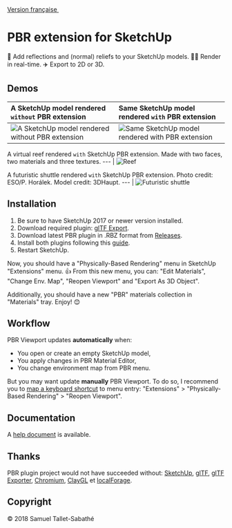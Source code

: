 <a href="https://github.com/SamuelTS/SketchUp-PBR-Plugin/blob/master/docs/LISEZMOI.md">Version française <img height="16" width="16" src="https://emojipedia-us.s3.amazonaws.com/thumbs/60/google/119/flag-for-france_1f1eb-1f1f7.png"></a>

PBR extension for SketchUp
==========================

💅 Add reflections and (normal) reliefs to your SketchUp models. 🏃‍♀️ Render in real-time. ✈️ Export to 2D or 3D.

Demos
-----

A SketchUp model rendered `without` PBR extension | Same SketchUp model rendered `with` PBR extension
:--- | :---
![A SketchUp model rendered without PBR extension](https://github.com/SamuelTS/SketchUp-PBR-Plugin/raw/master/docs/demos/a-sketchup-model-rendered-without-pbr-extension.png) | ![Same SketchUp model rendered with PBR extension](https://github.com/SamuelTS/SketchUp-PBR-Plugin/raw/master/docs/demos/same-sketchup-model-rendered-with-pbr-extension.png)

A virtual reef rendered `with` SketchUp PBR extension. Made with two faces, two materials and three textures.
--- |
![Reef](https://github.com/SamuelTS/SketchUp-PBR-Plugin/raw/master/docs/demos/a-virtual-reef-rendered-with-sketchup-pbr-extension.jpg)

A futuristic shuttle rendered `with` SketchUp PBR extension. Photo credit: ESO/P. Horálek. Model credit: 3DHaupt.
--- |
![Futuristic shuttle](https://github.com/SamuelTS/SketchUp-PBR-Plugin/raw/master/docs/demos/a-futuristic-shuttle-rendered-with-sketchup-pbr-extension.jpg)

Installation
------------

1. Be sure to have SketchUp 2017 or newer version installed.
2. Download required plugin: [glTF Export](https://extensions.sketchup.com/content/gltf-exporter).
3. Download latest PBR plugin in .RBZ format from [Releases](https://github.com/SamuelTS/SketchUp-PBR-Plugin/releases/).
4. Install both plugins following this [guide](https://help.sketchup.com/article/3000263).
5. Restart SketchUp.

Now, you should have a "Physically-Based Rendering" menu in SketchUp "Extensions" menu. 👍
From this new menu, you can: "Edit Materials", "Change Env. Map", "Reopen Viewport"  and "Export As 3D Object".

Additionally, you should have a new "PBR" materials collection in "Materials" tray. Enjoy! 😊

Workflow
--------

PBR Viewport updates **automatically** when:

- You open or create an empty SketchUp model,
- You apply changes in PBR Material Editor,
- You change environment map from PBR menu.

But you may want update **manually** PBR Viewport. To do so, I recommend you to [map a keyboard shortcut](https://help.sketchup.com/article/3000232) to menu entry: "Extensions" > "Physically-Based Rendering" > "Reopen Viewport".

Documentation
-------------

A [help document](https://github.com/SamuelTS/SketchUp-PBR-Plugin/blob/master/docs/help.md) is available.

Thanks
------

PBR plugin project would not have succeeded without: [SketchUp](https://www.sketchup.com), [glTF](https://www.khronos.org/gltf/), [glTF Exporter](https://extensions.sketchup.com/content/gltf-exporter), [Chromium](https://www.chromium.org/), [ClayGL](http://claygl.xyz) et [localForage](https://localforage.github.io/localForage/).

Copyright
---------

© 2018 Samuel Tallet-Sabathé
